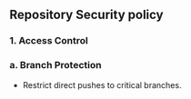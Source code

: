 ## Repository Security policy

### 1. Access Control

### a. Branch Protection
 - Restrict direct pushes to critical branches.
